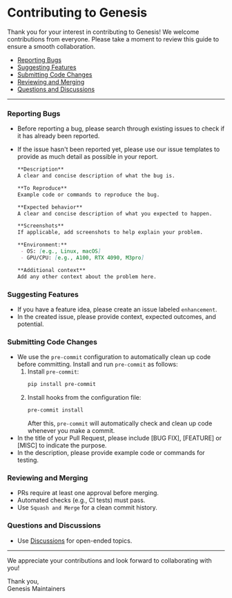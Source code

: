 # Contributing to Genesis

Thank you for your interest in contributing to Genesis! We welcome contributions from everyone. Please take a moment to review this guide to ensure a smooth collaboration.

- [Reporting Bugs](#reporting-bugs)
- [Suggesting Features](#suggesting-features)
- [Submitting Code Changes](#submitting-code-changes)
- [Reviewing and Merging](#reviewing-and-merging)
- [Questions and Discussions](#questions-and-discussions)
---

### Reporting Bugs

- Before reporting a bug, please search through existing issues to check if it has already been reported.

- If the issue hasn't been reported yet, please use our issue templates to provide as much detail as possible in your report.

  ```markdown
  **Description**
  A clear and concise description of what the bug is.

  **To Reproduce**
  Example code or commands to reproduce the bug.

  **Expected behavior**
  A clear and concise description of what you expected to happen.

  **Screenshots**
  If applicable, add screenshots to help explain your problem.

  **Environment:**
   - OS: [e.g., Linux, macOS]
   - GPU/CPU: [e.g., A100, RTX 4090, M3pro]

  **Additional context**
  Add any other context about the problem here.
  ```

### Suggesting Features
- If you have a feature idea, please create an issue labeled `enhancement`.
- In the created issue, please provide context, expected outcomes, and potential.

### Submitting Code Changes

- We use the `pre-commit` configuration to automatically clean up code before committing. Install and run `pre-commit` as follows:
  1. Install `pre-commit`:
     ```bash
     pip install pre-commit
     ```
  2. Install hooks from the configuration file:
     ```bash
     pre-commit install
     ```
     After this, `pre-commit` will automatically check and clean up code whenever you make a commit.
- In the title of your Pull Request, please include [BUG FIX], [FEATURE] or [MISC] to indicate the purpose.
- In the description, please provide example code or commands for testing.

### Reviewing and Merging

- PRs require at least one approval before merging.
- Automated checks (e.g., CI tests) must pass.
- Use `Squash and Merge` for a clean commit history.

### Questions and Discussions
- Use [Discussions](https://github.com/Genesis-Embodied-AI/Genesis/discussions) for open-ended topics.
<!-- 
### Join Us
- Follow the project’s progress and updates on [channel/community link]. -->

---

We appreciate your contributions and look forward to collaborating with you!

Thank you,  
Genesis Maintainers
